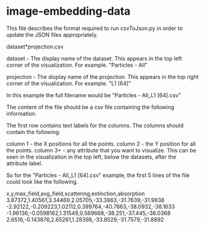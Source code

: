 # image-embedding-data

This file describes the format required to run csvToJson.py in order to
update the JSON files appropriately.



dataset*projection.csv


dataset -
    The display name of the dataset. This appears in
    the top left corner of the visualization. For
    example. "Particles - All"

projection -
    The display name of the projection. This appears
    in the top right corner of the visualization. For
    example. "L1 [64]"

In this example the full filename would be "Particles - All_L1 [64].csv"

The content of the file should be a csv file containing the following information.

The first row contains text labels for the columns. The columns should contain
the following.

column 1  - the X positions for all the points.
column 2  - the Y position for all the points.
column 3+ - any attribute that you want to visualize. This can be seen in the
            visualization in the top left, below the datasets, after the 
            attribute label.

So for the "Particles - All_L1 [64].csv" example, the first 5 lines of the file
could look like the following.

x,y,max_field,avg_field,scattering,extinction,absorption
3.87372,1.40561,3.34469,2.05705,-33.3863,-31.7639,-31.9838
-2.92122,-0.209223,1.02112,0.399764,-40.7863,-38.0932,-38.1633
-1.96136,-0.0598162,1.31549,0.569668,-38.251,-37.445,-38.0368
2.6516,-0.143876,2.65261,1.28398,-33.8529,-31.7579,-31.8892